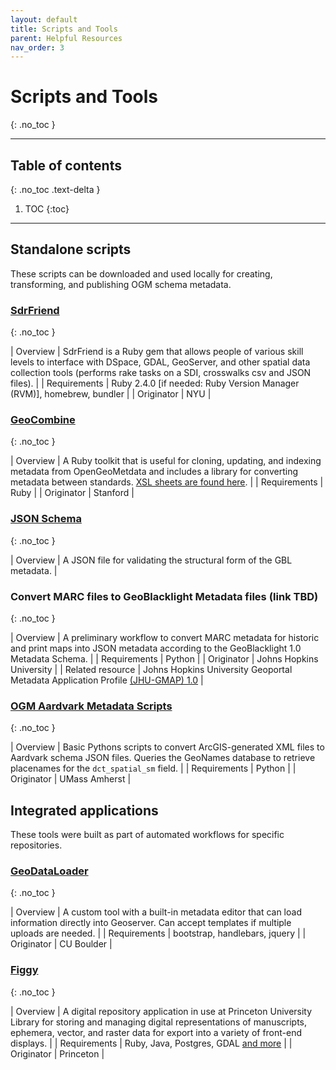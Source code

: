 ```yaml
---
layout: default
title: Scripts and Tools
parent: Helpful Resources
nav_order: 3
---
```


# Scripts and Tools
{: .no_toc }

---
## Table of contents
{: .no_toc .text-delta }

1. TOC
{:toc}

---

## Standalone scripts

These scripts can be downloaded and used locally for creating, transforming, and publishing OGM schema metadata.

### [SdrFriend](https://github.com/NYULibraries/sdrfriend)
{: .no_toc }

| Overview     | SdrFriend is a Ruby gem that allows people of various skill levels to interface with DSpace, GDAL, GeoServer, and other spatial data collection tools (performs rake tasks on a SDI, crosswalks csv and JSON files). |
| Requirements | Ruby 2.4.0 [if needed: Ruby Version Manager (RVM)], homebrew, bundler |
| Originator   | NYU |

### [GeoCombine](https://github.com/OpenGeoMetadata/GeoCombine)
{: .no_toc }

| Overview     | A Ruby toolkit that is useful for cloning, updating, and indexing metadata from OpenGeoMetdata and includes a library for converting metadata between standards. [XSL sheets are found here](https://github.com/OpenGeoMetadata/GeoCombine/tree/master/lib/xslt). |
| Requirements | Ruby |
| Originator   | Stanford |

### [JSON Schema](https://github.com/geoblacklight/geoblacklight/blob/master/schema/geoblacklight-schema.json)
{: .no_toc }

| Overview     | A JSON file for validating the structural form of the GBL metadata. |

### Convert MARC files to GeoBlacklight Metadata files (link TBD)
{: .no_toc }

| Overview     | A preliminary workflow to convert MARC metadata for historic and print maps into JSON metadata according to the GeoBlacklight 1.0 Metadata Schema. |
| Requirements | Python |
| Originator   | Johns Hopkins University |
| Related resource | Johns Hopkins University Geoportal Metadata Application Profile [(JHU-GMAP) 1.0](https://github.com/jhu-data-services/GeoBlacklightMetadata) |

### [OGM Aardvark Metadata Scripts](https://github.com/umass-gis/metadata-scripts)
{: .no_toc }

| Overview     | Basic Pythons scripts to convert ArcGIS-generated XML files to Aardvark schema JSON files. Queries the GeoNames database to retrieve placenames for the `dct_spatial_sm` field. |
| Requirements | Python |
| Originator   | UMass Amherst |

## Integrated applications
These tools were built as part of automated workflows for specific repositories.

### [GeoDataLoader](https://github.com/culibraries/geo-data-loader)
{: .no_toc }

| Overview     | A custom tool with a built-in metadata editor that can load information directly into Geoserver. Can accept templates if multiple uploads are needed. |
| Requirements | bootstrap, handlebars, jquery |
| Originator   | CU Boulder |

### [Figgy](https://github.com/pulibrary/figgy#dependencies)
{: .no_toc }

| Overview     | A digital repository application in use at Princeton University Library for storing and managing digital representations of manuscripts, ephemera, vector, and raster data for export into a variety of front-end displays. |
| Requirements | Ruby, Java, Postgres, GDAL [and more](https://github.com/pulibrary/figgy#dependencies) |
| Originator   | Princeton |
